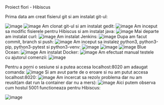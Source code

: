 Proiect flori - Hibiscus

Prima data am creat fisierul git si am instalat git-ul:

![image](https://github.com/andrei162/curs_vcgj_444D_flori/assets/93872614/adfa8de0-ffe5-4d18-a829-1c41a792ba5a)
![image](https://github.com/andrei162/curs_vcgj_444D_flori/assets/93872614/c5451353-8fd2-45bf-89eb-59a064684674)
Am clonat git-ul si am instalat gedit:
![image](https://github.com/andrei162/curs_vcgj_444D_flori/assets/93872614/d995e7fe-0502-4f7f-88cd-ed8f11bb5d78)
Am inceput sa modific fisierele pentru Hibiscus si am instalat java:
![image](https://github.com/andrei162/curs_vcgj_444D_flori/assets/93872614/dbeb6fe8-ad1a-45f7-9097-afd174438ba9)
Mai departe am instalat curl:
![image](https://github.com/andrei162/curs_vcgj_444D_flori/assets/93872614/8042c83a-780e-47c7-92d4-f0ccc8a96de4)
Am instalat Jenkins:
![image](https://github.com/andrei162/curs_vcgj_444D_flori/assets/93872614/903dd037-a33b-4994-8af4-aa5f3594c20a)
Dupa am facut commit, branch si push:
![image](https://github.com/andrei162/curs_vcgj_444D_flori/assets/93872614/3d82ab03-a1f1-4937-87b1-93afa398b807)
Am inceput sa instalez python3, python3-pip, python3-pytest si python3-venv:
![image](https://github.com/andrei162/curs_vcgj_444D_flori/assets/93872614/70ff9117-e45d-4d8b-99cf-de772099f3a4)
![image](https://github.com/andrei162/curs_vcgj_444D_flori/assets/93872614/7d70f8e1-7b44-4a1a-be26-fdc894985fcb)
![image](https://github.com/andrei162/curs_vcgj_444D_flori/assets/93872614/47940a43-a341-47e6-a90b-66f613269c17)
Blue Ocean:
![image](https://github.com/andrei162/curs_vcgj_444D_flori/assets/93872614/f2485042-b88d-4e34-b082-7593e2655846)
Am instalat Docker:
![image](https://github.com/andrei162/curs_vcgj_444D_flori/assets/93872614/f88633c7-81a0-43cc-8a92-51b82aa80d21)
Am efectuat manual testele cu ajutorul comenzii:
![image](https://github.com/andrei162/curs_vcgj_444D_flori/assets/93872614/72fdbc47-4876-49a1-a12b-d818b0459711)

Pentru a porni o sesiune si a putea accesa localhost:8020 am adaugat comanda:
![image](https://github.com/andrei162/curs_vcgj_444D_flori/assets/93872614/05ce04a0-4348-402a-a5dc-497eb2f98878)
Si am avut parte de o eroare si nu am putut accesa localhost:8020:
![image](https://github.com/andrei162/curs_vcgj_444D_flori/assets/93872614/4cad8fb0-a843-424a-9d75-d425d0d56772)
Am incercat sa rezolv problema dar nu am reusit(am dat run la container dar nu a mers):
![image](https://github.com/andrei162/curs_vcgj_444D_flori/assets/93872614/daebb1fe-2650-4568-afc4-210c9a8185ec)
Aici putem observa cum hostul 5001 functioneaza pentru Hibiscus:

![image](https://github.com/andrei162/curs_vcgj_444D_flori/assets/93872614/5c8b2b22-bb0c-47d7-b959-ecd5bf5950ab)




